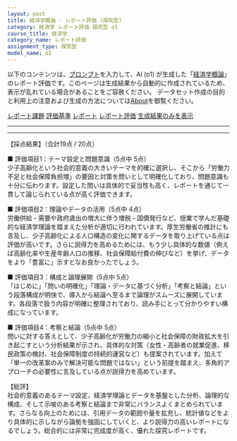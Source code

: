 ```yaml
---
layout: post
title: 経済学概論 - レポート評価 (探究型)
category: 経済学 レポート評価 探究型 o1
course_title: 経済学
category_name: レポート評価
assignment_type: 探究型
model_name: o1
---
```


以下のコンテンツは、[プロンプト](https://github.com/takedatoshiyuki/synthetic_assignments/tree/main/generated/経済学/o1/prompt_レポート評価-探究型.md)を入力して、AI (o1) が生成した「[経済学概論](/contents/経済学/)」のレポート評価です。このページは生成結果から自動的に作成されているため、表示が乱れている場合があることをご容赦ください。
データセット作成の目的と利用上の注意および生成の方法については[About](/About)を御覧ください。

[レポート課題](../レポート課題-探究型)
[評価基準](../評価基準-探究型)
[レポート](../レポート-探究型)
[レポート評価](../レポート評価-探究型)
[生成結果のみを表示](https://github.com/takedatoshiyuki/synthetic_assignments/tree/main/generated/経済学/o1/レポート評価-探究型.md)
  

***
***
  
【採点結果】（合計19点 / 20点）

■ 評価項目1：テーマ設定と問題意識（5点中 5点）  
少子高齢化という社会的意義の大きいテーマを的確に選択し、そこから「労働力不足と社会保障負担増」の要因と対策を問いとして明確化しており、問題意識も十分に伝わります。設定した問いは具体的で妥当性も高く、レポートを通じて一貫して論じられている点が高く評価できます。

■ 評価項目2：理論やデータの活用（5点中 4点）  
労働供給・需要や政府歳出の増大に伴う増税・国債発行など、授業で学んだ基礎的な経済学理論を踏まえた分析が適切に行われています。厚生労働省の推計にも言及し、少子高齢化による人口構造の変化に関するデータを取り上げている点は評価が高いです。さらに説得力を高めるためには、もう少し具体的な数値（例えば高齢化率や生産年齢人口の推移、社会保障給付費の伸びなど）を挙げ、データをより「豊富に」示すとなお良かったでしょう。

■ 評価項目3：構成と論理展開（5点中 5点）  
「はじめに」「問いの明確化」「理論・データに基づく分析」「考察と結論」という段落構成が明快で、導入から結論へ至るまで論理がスムーズに展開しています。各段落で扱う内容が明確に整理されており、読み手にとって分かりやすい構成になっています。

■ 評価項目4：考察と結論（5点中 5点）  
問いに対する答えとして、少子高齢化が労働力の縮小と社会保障の財政拡大を引き起こすという分析結果が示され、具体的な対策（女性・高齢者の就業促進、移民政策の検討、社会保障制度の持続的運営など）も提案されています。加えて「単一の改革案のみで解決可能な問題ではない」という前提を踏まえ、多角的アプローチの必要性に言及している点が説得力を高めています。

【総評】  
社会的意義のあるテーマ設定、経済学理論とデータを基盤とした分析、論理的な構成、そして示唆のある考察と結論まで非常にバランスよくまとめられています。さらなる向上のためには、引用データの範囲や量を拡充し、統計値などをより具体的に示しながら論拠を強固にしていくと、より説得力の高いレポートになるでしょう。総合的には非常に完成度が高く、優れた探究レポートです。
